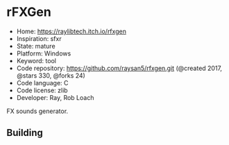 # rFXGen

- Home: https://raylibtech.itch.io/rfxgen
- Inspiration: sfxr
- State: mature
- Platform: Windows
- Keyword: tool
- Code repository: https://github.com/raysan5/rfxgen.git (@created 2017, @stars 330, @forks 24)
- Code language: C
- Code license: zlib
- Developer: Ray, Rob Loach

FX sounds generator.

## Building
